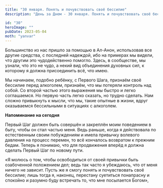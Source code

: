 ```yaml
---
title: "30 января. Понять и почувствовать своё бессилие"
description: "День за Днем - 30 января. Понять и почувствовать своё бессилие"

id: "30"
heroImage: ""
pubDate: 2023-05-04
moth: "yanvar"
---
```


Большинство из нас пришло за помощью в Ал-Анон, использовав все другие
средства, с последней надеждой, ибо на примерах мы видели, что другим это
чудодейственно помогло. Здесь, в сообществе, мы узнали, что это не чудо, а
некий вид объединения духовных сил, к которому я должна присоединить всё, что
имею.

Мы начинаем, подобно ребёнку, с Первого Шага, признаём своё бессилие перед
алкоголем, признаём, что мы потеряли контроль над собой. Со второй частью
этого выражения мы быстро и легко соглашаемся. Но первую часть легко сказать,
но трудно сделать. Нам сложно привыкнуть к мысли, что мы, такие опытные в
жизни, вдруг оказываемся бессильными в ситуациях с алкоголем.

**Напоминание на сегодня**

Первый Шаг должен быть совершён и закреплён моим поведением в быту, чтобы он
стал частью меня. Ведь раньше, когда я действовала по естественным своим
побуждениям и имела привычку волевого давления на процесс перемен, то всё
кончалось возвратом к прежним бедам. Теперь я понимаю, что для продвижения
вперёд я должна сделать Первый Шаг по новому пути.

«Я молюсь о том, чтобы освободиться от своей привычки быть озабоченной
положением дел; ведь так часто я убеждаюсь, что от меня ничего не зависит.
Пусть же я смогу понять и почувствовать своё бессилие; лишь тогда я, наконец,
перестану суетиться понапрасну и спокойно и разумно буду встречать то, что мне
посылается Богом»,
